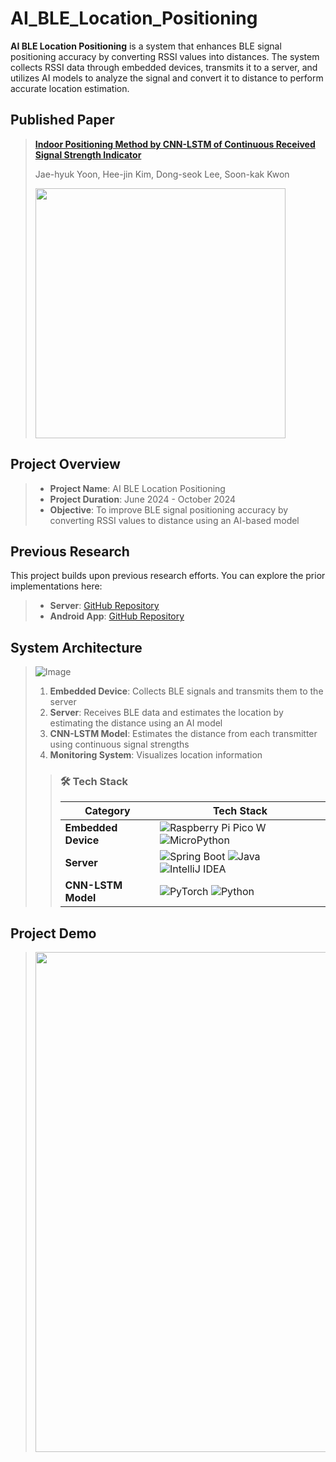 # AI_BLE_Location_Positioning

**AI BLE Location Positioning** is a system that enhances BLE signal positioning accuracy by converting RSSI values into distances. The system collects RSSI data through embedded devices, transmits it to a server, and utilizes AI models to analyze the signal and convert it to distance to perform accurate location estimation.

## Published Paper
> <a href="https://doi.org/10.3390/electronics13224518">**Indoor Positioning Method by CNN-LSTM of Continuous Received Signal Strength Indicator**</a>
> 
> Jae-hyuk Yoon, Hee-jin Kim, Dong-seok Lee, Soon-kak Kwon
>
><img src="https://github.com/user-attachments/assets/92c9725e-6b4b-49a6-bb09-d802f6572514" width="400px"/>
## Project Overview
>- **Project Name**: AI BLE Location Positioning
>- **Project Duration**: June 2024 - October 2024
>- **Objective**: To improve BLE signal positioning accuracy by converting RSSI values ​​to distance using an AI-based model

## Previous Research
This project builds upon previous research efforts. You can explore the prior implementations here:
>- **Server**: [GitHub Repository](https://github.com/911lab/Server.git)
>- **Android App**: [GitHub Repository](https://github.com/911lab/Android-App.git)

## System Architecture

>![Image](https://github.com/user-attachments/assets/ac3c71a9-ef30-44eb-a832-99183024552d)
>1. **Embedded Device**: Collects BLE signals and transmits them to the server
>2. **Server**: Receives BLE data and estimates the location by estimating the distance using an AI model
>3. **CNN-LSTM Model**: Estimates the distance from each transmitter using continuous signal strengths
>4. **Monitoring System**: Visualizes location information
>
>>### 🛠 Tech Stack
>>| Category      | Tech Stack |
>>|--------------|-------------------------------------------------|
>>| **Embedded Device** | ![Raspberry Pi Pico W](https://img.shields.io/badge/Raspberry%20Pi%20Pico%20W-<색상코드>.svg?style=for-the-badge&logo=<로고이름>&logoColor=white) ![MicroPython](https://img.shields.io/badge/MicroPython-%23000000.svg?style=for-the-badge&logo=python&logoColor=white) |
>>| **Server**    | ![Spring Boot](https://img.shields.io/badge/Spring%20Boot-%236DB33F.svg?style=for-the-badge&logo=spring-boot&logoColor=white) ![Java](https://img.shields.io/badge/Java-%23ED8B00.svg?style=for-the-badge&logo=java&logoColor=white) ![IntelliJ IDEA](https://img.shields.io/badge/IntelliJ%20IDEA-%23000000.svg?style=for-the-badge&logo=intellij-idea&logoColor=white) |
>>| **CNN-LSTM Model**  | ![PyTorch](https://img.shields.io/badge/PyTorch-%23EE4C2C.svg?style=for-the-badge&logo=pytorch&logoColor=white) ![Python](https://img.shields.io/badge/Python-%233776AB.svg?style=for-the-badge&logo=python&logoColor=white) |

## Project Demo

><img src="https://github.com/user-attachments/assets/f3b7bae1-a5de-41b9-b84d-3cfc392b2969" width="800"/>
